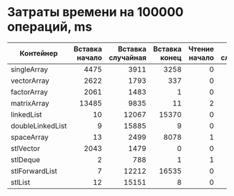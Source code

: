 # Затраты времени на 100000 операций, ms

Контейнер|Вставка начало|Вставка случайная|Вставка конец|Чтение начало|Чтение случайное|Чтение конец|Удаление начало|Удаление случайное|Удаление конец 
---|---:|---:|---:|---:|---:|---:|---:|---:|---:
singleArray|4475|3911|3258|0|1|0|4208|3978|5455
vectorArray|2622|1793|337|0|0|0|1913|1396|0
factorArray|2061|1483|1|0|1|0|1928|1389|1
matrixArray|13485|9835|11|2|1|1|14534|10055|1
linkedList|10|12067|15370|0|2461|35739|6|8593|17322
doubleLinkedList|9|15885|9|0|4851|0|8|8936|8
spaceArray|13|2499|8078|1|1348|18579|6881|6675|6805
stlVector|2043|1479|0|0|0|0|1916|1389|2
stlDeque|2|788|1|1|0|1|2|802|3
stlForwardList|7|12212|16535|0|2387|33003|15131|20683|62883
stlList|12|15151|8|0|4825|0|6|8423|8
